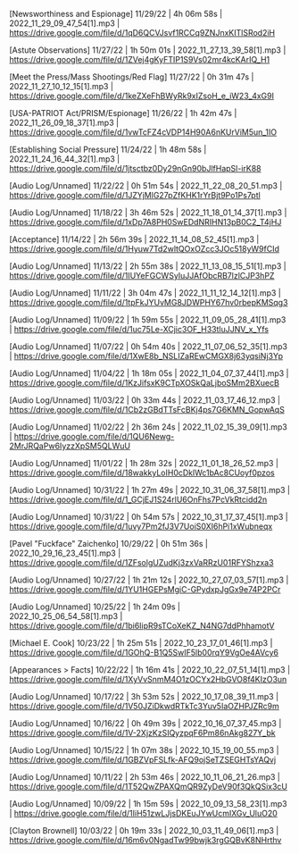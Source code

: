 [Newsworthiness and Espionage]
11/29/22 | 4h 06m 58s | 2022_11_29_09_47_54[1].mp3 | https://drive.google.com/file/d/1qD6QCVJsvf1RCCq9ZNJnxKITlSRod2iH

[Astute Observations]
11/27/22 | 1h 50m 01s | 2022_11_27_13_39_58[1].mp3 | https://drive.google.com/file/d/1ZVej4gKyFTIP1S9Vs02mr4kcKArIQ_H1

[Meet the Press/Mass Shootings/Red Flag]
11/27/22 | 0h 31m 47s | 2022_11_27_10_12_15[1].mp3 | https://drive.google.com/file/d/1keZXeFhBWyRk9xIZsoH_e_iW23_4xG9I

[USA-PATRIOT Act/PRISM/Espionage]
11/26/22 | 1h 42m 47s | 2022_11_26_09_18_37[1].mp3 | https://drive.google.com/file/d/1vwTcFZ4cVDP14H90A6nKUrViM5un_1IO

[Establishing Social Pressure]
11/24/22 | 1h 48m 58s | 2022_11_24_16_44_32[1].mp3 | https://drive.google.com/file/d/1jtsctbz0Dy29nGn90bJlfHapSl-irK88

[Audio Log/Unnamed]
11/22/22 | 0h 51m 54s | 2022_11_22_08_20_51.mp3    | https://drive.google.com/file/d/1JZYjMlG27pZfKHK1rYrBjt9Po1Ps7ptl

[Audio Log/Unnamed]
11/18/22 | 3h 46m 52s | 2022_11_18_01_14_37[1].mp3 | https://drive.google.com/file/d/1xDp7A8PH0SwEDdNRIHN13pB0C2_T4jHJ

[Acceptance]
11/14/22 | 2h 56m 39s | 2022_11_14_08_52_45[1].mp3 | https://drive.google.com/file/d/1Hyuw7Td2wltQOxOZcc3JOc518yW9fCId

[Audio Log/Unnamed]
11/13/22 | 2h 55m 38s | 2022_11_13_08_15_51[1].mp3 | https://drive.google.com/file/d/1IUYeFGCWSyIuJJAfObcRB7lzlCJP3hPZ

[Audio Log/Unnamed]
11/11/22 | 3h 04m 47s | 2022_11_11_12_14_12[1].mp3 | https://drive.google.com/file/d/1tpFkJYUvMG8JDWPHY67hv0rbepKMSqg3

[Audio Log/Unnamed]
11/09/22 | 1h 59m 55s | 2022_11_09_05_28_41[1].mp3 | https://drive.google.com/file/d/1uc75Le-XCjic3OF_H33tluJJNV_x_Yfs

[Audio Log/Unnamed]
11/07/22 | 0h 54m 40s | 2022_11_07_06_52_35[1].mp3 | https://drive.google.com/file/d/1XwE8b_NSLIZaREwCMGX8j63yqsiNj3Yp

[Audio Log/Unnamed]
11/04/22 | 1h 18m 05s | 2022_11_04_07_37_44[1].mp3 | https://drive.google.com/file/d/1KzJifsxK9CTpXOSkQaLjboSMm2BXuecB

[Audio Log/Unnamed]
11/03/22 | 0h 33m 44s | 2022_11_03_17_46_12.mp3    | https://drive.google.com/file/d/1Cb2zGBdTTsFcBKj4ps7G6KMN_GopwAqS

[Audio Log/Unnamed]
11/02/22 | 2h 36m 24s | 2022_11_02_15_39_09[1].mp3 | https://drive.google.com/file/d/1QU6Newg-2MrJRQaPw6IyzzXpSM5QLWuU

[Audio Log/Unnamed]
11/01/22 | 1h 28m 32s | 2022_11_01_18_26_52.mp3    | https://drive.google.com/file/d/18wakkyLoIH0cDklWc1bAc8CUoyf0pzos

[Audio Log/Unnamed]
10/31/22 | 1h 27m 49s | 2022_10_31_06_37_58[1].mp3 | https://drive.google.com/file/d/1_GCjEJ1S24rlU6OnFhs7PcVkRtcidd2n

[Audio Log/Unnamed]
10/31/22 | 0h 54m 57s | 2022_10_31_17_37_45[1].mp3 | https://drive.google.com/file/d/1uvy7Pm2fJ3V7UoiS0XI6hPi1xWubneqx

[Pavel "Fuckface" Zaichenko]
10/29/22 | 0h 51m 36s | 2022_10_29_16_23_45[1].mp3 | https://drive.google.com/file/d/1ZFsolgUZudKj3zxVaRRzU01RFYShzxa3

[Audio Log/Unnamed]
10/27/22 | 1h 21m 12s | 2022_10_27_07_03_57[1].mp3 | https://drive.google.com/file/d/1YU1HGEPsMgiC-GPydxpJgGx9e74P2PCr

[Audio Log/Unnamed]
10/25/22 | 1h 24m 09s | 2022_10_25_06_54_58[1].mp3 | https://drive.google.com/file/d/1bi6IipR9sTCoXeKZ_N4NG7ddPhhamotV

[Michael E. Cook]
10/23/22 | 1h 25m 51s | 2022_10_23_17_01_46[1].mp3 | https://drive.google.com/file/d/1GOhQ-B1Q5SwIF5lb00rqY9VgOe4AVcy6

[Appearances > Facts]
10/22/22 | 1h 16m 41s | 2022_10_22_07_51_14[1].mp3 | https://drive.google.com/file/d/1XyVvSnmM4O1zOCYx2HbGVO8f4KIzO3un

[Audio Log/Unnamed]
10/17/22 | 3h 53m 52s | 2022_10_17_08_39_11.mp3    | https://drive.google.com/file/d/1V50JZiDkwdRTkTc3Yuv5IaOZHPJZRc9m

[Audio Log/Unnamed]
10/16/22 | 0h 49m 39s | 2022_10_16_07_37_45.mp3    | https://drive.google.com/file/d/1V-2XjzKzSIQyzpqF6Pm86nAkg827Y_bk

[Audio Log/Unnamed]
10/15/22 | 1h 07m 38s | 2022_10_15_19_00_55.mp3    | https://drive.google.com/file/d/1GBZVpFSLfk-AFQ9ojSeTZSEGHTsYAQvj

[Audio Log/Unnamed]
10/11/22 | 2h 53m 46s | 2022_10_11_06_21_26.mp3    | https://drive.google.com/file/d/1T52QwZPAXQmQR9ZyDeV90f3QkQSix3cU

[Audio Log/Unnamed]
10/09/22 | 1h 15m 59s | 2022_10_09_13_58_23[1].mp3 | https://drive.google.com/file/d/1IiH51zwLJjsDKEuJYwUcmIXGv_UluO20

[Clayton Brownell]
10/03/22 | 0h 19m 33s | 2022_10_03_11_49_06[1].mp3 | https://drive.google.com/file/d/16m6v0NgadTw99bwjk3rgGQBvK8NHrthv
